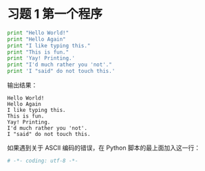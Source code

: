 # 习题 1 第一个程序

```python
print "Hello World!"
print "Hello Again"
print "I like typing this."
print "This is fun."
print 'Yay! Printing.'
print "I'd much rather you 'not'."
print 'I "said" do not touch this.'
```

输出结果：
```
Hello World!
Hello Again
I like typing this.
This is fun.
Yay! Printing.
I'd much rather you 'not'.
I "said" do not touch this.
```

如果遇到关于 ASCII 编码的错误，在 Python 脚本的最上面加入这一行：
```python
# -*- coding: utf-8 -*-
```